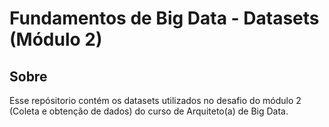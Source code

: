 
<h1>Fundamentos de Big Data - Datasets (Módulo 2) </h1>
<h2 id = 'description'> Sobre</h2>

Esse repósitorio contém os datasets utilizados no desafio do módulo 2 (Coleta e obtenção de dados) do curso de Arquiteto(a) de Big Data.